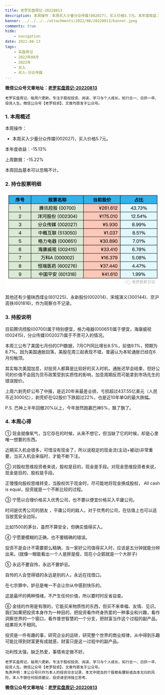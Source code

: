 ```yaml
---
title: 老罗实盘周记-20220813
description: 本周操作：本周买入少量分众传媒(002027)，买入价格5.7元。本年度收益：-15.13%，上周数据：-15.22%，本周回血基本可以忽略不计。其他还有少量陕西煤业(601225)、永新股份(002014)、宋城演义(300144)、京沪高铁(601816)，作为观察仓不记录。目前腾讯控股(00700)属于特别便宜，格力电器(000651)属于便宜，海康威视(002415)，分众传媒(002027)属于不贵可入的情况。
banner: ../../../../attachments/2022/08/20220813/banner.jpeg
comments: true
hide:
    - navigation
date: 2022-08-13
tags:
    - 实盘周记
    - 2022年08月
    - 2022年
    - 买入
    - 买入-分众传媒
---
```


__微信公众号文章地址：[老罗实盘周记-20220813](https://mp.weixin.qq.com/s/vqqQttNgK9FQLdmbhjqedw)__

```
老罗实盘周记，每周六更新。专注于股权投资、阅读、学习与个人成长，知行合一、日拱一卒、投资人生。微信公众号【老罗投资】，文章均首发于公众号。
```

### 1. 本周概述

本周操作：

+ 本周买入少量分众传媒(002027)，买入价格5.7元。

本年度收益：<span class="green">-15.13%</span>

上周数据：<span class="green">-15.22%</span>

本周回血基本可以忽略不计。

### 2. 持仓股票明细

![持仓股票明细 (港股已换算为人民币)](../../../attachments/2022/08/20220813/1.png)

其他还有少量陕西煤业(601225)、永新股份(002014)、宋城演义(300144)、京沪高铁(601816)，作为观察仓不记录。

### 3. 持股说明

目前腾讯控股(00700)属于特别便宜，格力电器(000651)属于便宜，海康威视(002415)，分众传媒(002027)属于不贵可入的情况。

本周三公布了美国七月份的CPI数据，7月CPI同比增长8.5%，前值9.1%，预期为8.7%。因为美国通胀回落，美股在周三起表现不错，普遍认为本轮通胀已经在6月份触顶。

其实每次美国加息，对投资人都算是比较好的买入时机，通胀迟早会结束，但好公司的价值不会因为货币政策受到实质性的影响，加息周期反而可能拿到市场先生的错误报价。

上周六剥壳虾公布了中报，是近20年来最差业绩，亏损超过437.55亿美元（人民币近3000亿），剥壳虾在Q2股价下跌超过22%，也是近10年单Q的最大跌幅。

P.S. 巴神上半年回撤20%以上，今年居然跑赢巴神5%，飘了飘了。

### 4. 本周心得

① 现金就像氧气，当它存在的时候，从来不想它，但当缺了它的时候，却是心里唯一想要的东西。

近期买入机会很多，可惜没有现金了，所以说稳定的现金流(主动+被动)非常重要，当买入机会来临时，才能不断下注。

② 对股权思维投资者来说，股权是目的，现金是手段。对现金思维投资者来说，现金是目的，股权是手段。

正慢慢向股权思维转变，当股权优于现金时，尽可能地将现金换成股权，
All cash is equal，投资就是一个不断比较的过程。

③ 宁愿以合理价格买入优秀公司，也不要以便宜价格买入平庸公司。

时间是优秀公司的朋友 ，平庸公司的敌人，对于优秀的公司，在估值上也可以适当放宽安全边际。

比如1500的茅台，虽然不算安全，但确实值得买入。

④ 宁愿要模糊的正确，也不要精确的错误。

投资不是会计不需要那么精确，当一家好公司值得买入时，应该是五分钟就能分辨出来。(就像一眼能看出一个人是胖是瘦，现在小企鹅就是一个大胖子)

⑤ 永远不要自怜，永远不要妒忌。

自怜的人会觉得错的永远是别的人，永远在找借口。

在七宗罪中，妒忌是唯一不会让你从中感到快乐的。

这是最坏的两种情绪，不产生任何价值，所以要时时反省自查。

⑥ 金钱的作用是有限的，它能买来物质性的东西，但买不来幸福、友情、见识。我们如果把投资本身作为一种目的，把投资看作终身热爱的一种事业和兴趣，看作洞察世界的一个窗口，看作普世智慧的一个分支，把财富当作这个过程的副产品，结果将大不相同。

投资是一件有趣的事，研究企业的运转，研究整个世界的商业规律，从中得到乐趣可能比得到财富更有成就感，财富只是这一过程中的副产品。

功利性太强，缺乏热爱，事情肯定做不好。

```
老罗实盘周记，每周六更新。专注于股权投资、阅读、学习与个人成长，知行合一、日拱一卒、投资人生。微信公众号【老罗投资】，文章均首发于公众号。
免责声明：本公众号只作为本人的投资日志记录，本文中提及的个股都有腰斩或血本无归的风险，本人不做任何投资建议，投资请坚持独立思考。
```

__微信公众号文章地址：[老罗实盘周记-20220813](https://mp.weixin.qq.com/s/vqqQttNgK9FQLdmbhjqedw)__